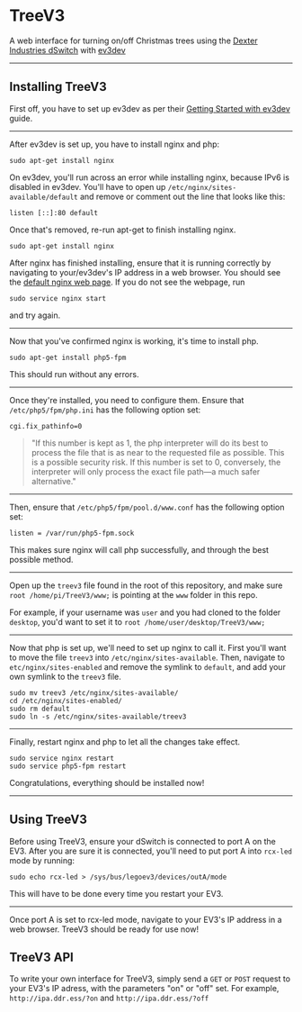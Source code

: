 TreeV3
======

A web interface for turning on/off Christmas trees using the [Dexter Industries dSwitch](http://www.dexterindustries.com/site/?product=dswitch-lego-mindstorms-nxt) with [ev3dev](http://www.ev3dev.org/)

---

Installing TreeV3
-----------------

First off, you have to set up ev3dev as per their [Getting Started with ev3dev](http://www.ev3dev.org/docs/getting-started/) guide.

---

After ev3dev is set up, you have to install nginx and php:

```
sudo apt-get install nginx
```

On ev3dev, you'll run across an error while installing nginx, because IPv6 is disabled in ev3dev. You'll have to open up `/etc/nginx/sites-available/default` and remove or comment out the line that looks like this:

```
listen [::]:80 default
```

Once that's removed, re-run apt-get to finish installing nginx.

```
sudo apt-get install nginx
```

After nginx has finished installing, ensure that it is running correctly by navigating to your/ev3dev's IP address in a web browser. You should see the [default nginx web page](http://i.imgur.com/ekpVUg1.png). If you do not see the webpage, run

```
sudo service nginx start
```

and try again.

---

Now that you've confirmed nginx is working, it's time to install php.

```
sudo apt-get install php5-fpm
```

This should run without any errors.

---

Once they're installed, you need to configure them. Ensure that `/etc/php5/fpm/php.ini` has the following option set:

```
cgi.fix_pathinfo=0
```

> "If this number is kept as 1, the php interpreter will do its best to process the file that is as near to the requested file as possible. This is a possible security risk. If this number is set to 0, conversely, the interpreter will only process the exact file path—a much safer alternative."

---

Then, ensure that `/etc/php5/fpm/pool.d/www.conf` has the following option set:

```
listen = /var/run/php5-fpm.sock
```

This makes sure nginx will call php successfully, and through the best possible method.

---

Open up the `treev3` file found in the root of this repository, and make sure `root /home/pi/TreeV3/www;` is pointing at the `www` folder in this repo.

For example, if your username was `user` and you had cloned to the folder `desktop`, you'd want to set it to `root /home/user/desktop/TreeV3/www;`

---

Now that php is set up, we'll need to set up nginx to call it. First you'll want to move the file `treev3` into `/etc/nginx/sites-available`. Then, navigate to `etc/nginx/sites-enabled` and remove the symlink to `default`, and add your own symlink to the `treev3` file.

```
sudo mv treev3 /etc/nginx/sites-available/
cd /etc/nginx/sites-enabled/
sudo rm default
sudo ln -s /etc/nginx/sites-available/treev3
```

---

Finally, restart nginx and php to let all the changes take effect.

```
sudo service nginx restart
sudo service php5-fpm restart
```

Congratulations, everything should be installed now!

---

Using TreeV3
------------

Before using TreeV3, ensure your dSwitch is connected to port A on the EV3. After you are sure it is connected, you'll need to put port A into `rcx-led` mode by running:

```
sudo echo rcx-led > /sys/bus/legoev3/devices/outA/mode
```

This will have to be done every time you restart your EV3.

---

Once port A is set to rcx-led mode, navigate to your EV3's IP address in a web browser. TreeV3 should be ready for use now!

TreeV3 API
----------

To write your own interface for TreeV3, simply send a `GET` or `POST` request to your EV3's IP adress, with the parameters "on" or "off" set. For example, `http://ipa.ddr.ess/?on` and `http://ipa.ddr.ess/?off`